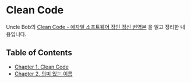 # Clean Code

Uncle Bob의 [Clean Code - 애자일 소프트웨어 장인 정신 번역본](http://www.yes24.com/Product/goods/11681152) 을 읽고 정리한 내용입니다.

## Table of Contents

- [Chapter 1. Clean Code](Clean_code.md)
- [Chapter 2. 의미 있는 이름](의미있는이름.md)

